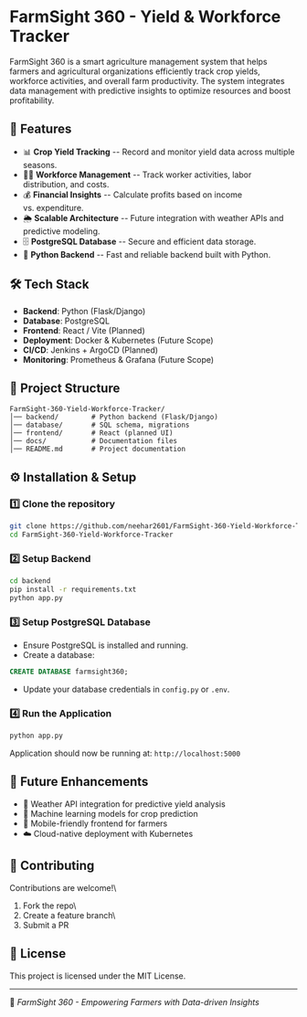 # FarmSight 360 - Yield & Workforce Tracker

FarmSight 360 is a smart agriculture management system that helps
farmers and agricultural organizations efficiently track crop yields,
workforce activities, and overall farm productivity. The system
integrates data management with predictive insights to optimize
resources and boost profitability.

## 🚀 Features

-   📊 **Crop Yield Tracking** -- Record and monitor yield data across
    multiple seasons.
-   👩‍🌾 **Workforce Management** -- Track worker activities, labor
    distribution, and costs.
-   💰 **Financial Insights** -- Calculate profits based on income
    vs. expenditure.
-   🌦️ **Scalable Architecture** -- Future integration with weather APIs
    and predictive modeling.
-   🗄️ **PostgreSQL Database** -- Secure and efficient data storage.
-   🐍 **Python Backend** -- Fast and reliable backend built with
    Python.

## 🛠️ Tech Stack

-   **Backend**: Python (Flask/Django)
-   **Database**: PostgreSQL
-   **Frontend**: React / Vite (Planned)
-   **Deployment**: Docker & Kubernetes (Future Scope)
-   **CI/CD**: Jenkins + ArgoCD (Planned)
-   **Monitoring**: Prometheus & Grafana (Future Scope)

## 📂 Project Structure

    FarmSight-360-Yield-Workforce-Tracker/
    │── backend/        # Python backend (Flask/Django)
    │── database/       # SQL schema, migrations
    │── frontend/       # React (planned UI)
    │── docs/           # Documentation files
    │── README.md       # Project documentation

## ⚙️ Installation & Setup

### 1️⃣ Clone the repository

``` bash
git clone https://github.com/neehar2601/FarmSight-360-Yield-Workforce-Tracker.git
cd FarmSight-360-Yield-Workforce-Tracker
```

### 2️⃣ Setup Backend

``` bash
cd backend
pip install -r requirements.txt
python app.py
```

### 3️⃣ Setup PostgreSQL Database

-   Ensure PostgreSQL is installed and running.
-   Create a database:

``` sql
CREATE DATABASE farmsight360;
```

-   Update your database credentials in `config.py` or `.env`.

### 4️⃣ Run the Application

``` bash
python app.py
```

Application should now be running at: `http://localhost:5000`

## 🧪 Future Enhancements

-   📡 Weather API integration for predictive yield analysis
-   🤖 Machine learning models for crop prediction
-   📱 Mobile-friendly frontend for farmers
-   ☁️ Cloud-native deployment with Kubernetes

## 🤝 Contributing

Contributions are welcome!\
1. Fork the repo\
2. Create a feature branch\
3. Submit a PR

## 📜 License

This project is licensed under the MIT License.

------------------------------------------------------------------------

🌱 *FarmSight 360 - Empowering Farmers with Data-driven Insights*
